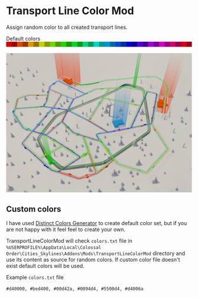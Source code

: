 Transport Line Color Mod
=================================

Assign random color to all created transport lines.

Default colors
![Default colors](default_colors.png)

![Transport Line Color Mod](example.png)

Custom colors
-------------

I have used [Distinct Colors Generator](http://phrogz.net/css/distinct-colors.html) to create default color set, but if you are not happy with it feel feel to create your own. 

TransportLineColorMod will check ```colors.txt``` file in ```%USERPROFILE%\AppData\Local\Colossal Order\Cities_Skylines\Addons\Mods\TransportLineColorMod``` directory and use its content as source for random colors. If custom color file doesn't exist default colors will be used.

Example ```colors.txt``` file

	#d40000, #bed400, #00d42a, #0094d4, #5500d4, #d4006a

	

